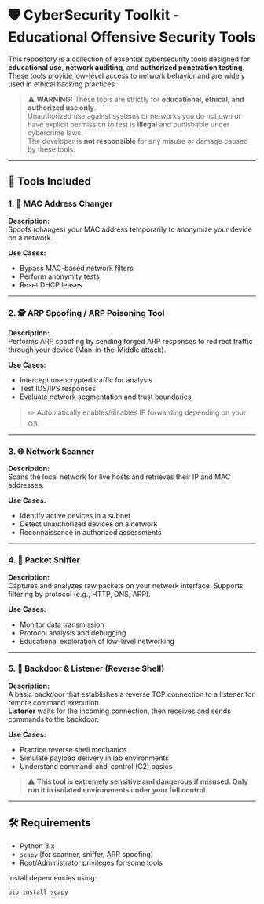 # 🛡️ CyberSecurity Toolkit - Educational Offensive Security Tools

This repository is a collection of essential cybersecurity tools designed for **educational use**, **network auditing**, and **authorized penetration testing**. These tools provide low-level access to network behavior and are widely used in ethical hacking practices.

> ⚠️ **WARNING:** These tools are strictly for **educational, ethical, and authorized use only**.  
> Unauthorized use against systems or networks you do not own or have explicit permission to test is **illegal** and punishable under cybercrime laws.  
> The developer is **not responsible** for any misuse or damage caused by these tools.

---

## 🚀 Tools Included

### 1. 🔄 MAC Address Changer

**Description:**  
Spoofs (changes) your MAC address temporarily to anonymize your device on a network.

**Use Cases:**
- Bypass MAC-based network filters
- Perform anonymity tests
- Reset DHCP leases

---

### 2. 🕵️ ARP Spoofing / ARP Poisoning Tool

**Description:**  
Performs ARP spoofing by sending forged ARP responses to redirect traffic through your device (Man-in-the-Middle attack).

**Use Cases:**
- Intercept unencrypted traffic for analysis
- Test IDS/IPS responses
- Evaluate network segmentation and trust boundaries

> ✏️ Automatically enables/disables IP forwarding depending on your OS.

---

### 3. 🌐 Network Scanner

**Description:**  
Scans the local network for live hosts and retrieves their IP and MAC addresses.

**Use Cases:**
- Identify active devices in a subnet
- Detect unauthorized devices on a network
- Reconnaissance in authorized assessments

---

### 4. 📡 Packet Sniffer

**Description:**  
Captures and analyzes raw packets on your network interface. Supports filtering by protocol (e.g., HTTP, DNS, ARP).

**Use Cases:**
- Monitor data transmission
- Protocol analysis and debugging
- Educational exploration of low-level networking

---

### 5. 🔐 Backdoor & Listener (Reverse Shell)

**Description:**  
A basic backdoor that establishes a reverse TCP connection to a listener for remote command execution.  
**Listener** waits for the incoming connection, then receives and sends commands to the backdoor.

**Use Cases:**
- Practice reverse shell mechanics
- Simulate payload delivery in lab environments
- Understand command-and-control (C2) basics

> ⚠️ **This tool is extremely sensitive and dangerous if misused. Only run it in isolated environments under your full control.**

---

## 🛠️ Requirements

- Python 3.x
- `scapy` (for scanner, sniffer, ARP spoofing)
- Root/Administrator privileges for some tools

Install dependencies using:

```bash
pip install scapy
